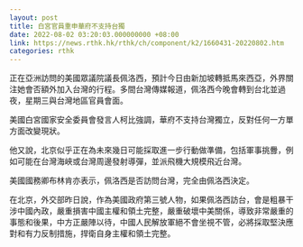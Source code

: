 ```yaml
---
layout: post
title: 白宮官員重申華府不支持台獨
date: 2022-08-02 03:20:03.000000000 +08:00
link: https://news.rthk.hk/rthk/ch/component/k2/1660431-20220802.htm
categories: rthk
---
```


正在亞洲訪問的美國眾議院議長佩洛西，預計今日由新加坡轉抵馬來西亞，外界關注她會否額外加入台灣的行程。多間台灣傳媒報道，佩洛西今晚會轉到台北並過夜，星期三與台灣地區官員會面。

美國白宮國家安全委員會發言人柯比強調，華府不支持台灣獨立，反對任何一方單方面改變現狀。

他又說，北京似乎正在為未來幾日可能採取進一步行動做準備，包括軍事挑釁，例如可能在台灣海峽或台灣周邊發射導彈，並派飛機大規模飛近台灣。

美國國務卿布林肯亦表示，佩洛西是否訪問台灣，完全由佩洛西決定。

在北京，外交部昨日說，作為美國政府第三號人物，如果佩洛西訪台，會是粗暴干涉中國內政，嚴重損害中國主權和領土完整，嚴重破壞中美關係，導致非常嚴重的事態和後果，中方正嚴陣以待，中國人民解放軍絕不會坐視不管，必將採取堅決應對和有力反制措施，捍衛自身主權和領土完整。
